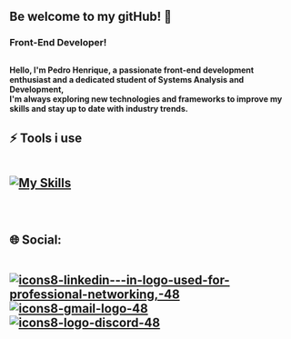 <h2>Be welcome to my gitHub! 👋</h2>
<h3>Front-End Developer!</h3>

##

<h4>Hello, I'm Pedro Henrique, a passionate front-end development enthusiast and a dedicated student of Systems Analysis and Development,<br>
  I'm always exploring new technologies and frameworks to improve my skills and stay up to date with industry trends.</h4>

##

<h2> ⚡ Tools i use<br>
  
  <br>

[![My Skills](https://skillicons.dev/icons?i=html,css,js,react,typescript,git)](https://skillicons.dev)


  <br> 
  <h2> 🌐 Social:<br>

  <br>
    
  <a href="https://www.linkedin.com/in/pedro-henrique-8076aa23a/">![icons8-linkedin---in-logo-used-for-professional-networking,-48](https://github.com/pedro-henrique-br/pedro-henrique-br/assets/71238431/c5fb85c3-b6af-4ee1-b299-4ff4b5b0ccac)
</a>
<a href="mailto:phbr10.12@gmail.com?subject=&body=">![icons8-gmail-logo-48](https://github.com/pedro-henrique-br/pedro-henrique-br/assets/71238431/1dee1db8-a0d4-4f6e-9ad9-45b04002b8dd)
</a> 
<a href="https://discord.com/channels/@me/411249164480151562">![icons8-logo-discord-48](https://github.com/pedro-henrique-br/pedro-henrique-br/assets/71238431/075a5048-ed96-4985-bf56-28611ec749ac)
</a> 
